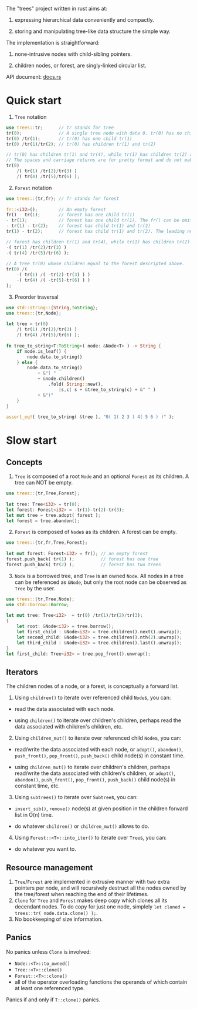 The "trees" project written in rust aims at:

1. expressing hierarchical data conveniently and compactly.

2. storing and manipulating tree-like data structure the simple way.

The implementation is straightforward:

1. none-intrusive nodes with child-sibling pointers.

2. children nodes, or forest, are singly-linked circular list.

API document: [docs.rs]( https://docs.rs/trees/ )

# Quick start
                                                                                                                                                                                                                                            
1. `Tree` notation
                                                                                                                                                                                                                                            
```rust
use trees::tr;      // tr stands for tree
tr(0);              // A single tree node with data 0. tr(0) has no children
tr(0) /tr(1);       // tr(0) has one child tr(1)
tr(0) /tr(1)/tr(2); // tr(0) has children tr(1) and tr(2)

// tr(0) has children tr(1) and tr(4), while tr(1) has children tr(2) and tr(3), and tr(4) has children tr(5) and tr(6).
// The spaces and carriage returns are for pretty format and do not make sense.
tr(0)
    /( tr(1) /tr(2)/tr(3) )
    /( tr(4) /tr(5)/tr(6) );
```
                                                                                                                                                                                                                                            
2. `Forest` notation
                                                                                                                                                                                                                                            
```rust
use trees::{tr,fr}; // fr stands for forest
                                                                                                                                                                                                                                            
fr::<i32>();        // An empty forest
fr() - tr(1);       // forest has one child tr(1)
- tr(1);            // forest has one child tr(1). The fr() can be omitted. The Neg operator for Tree converts the tree to a forest.
- tr(1) - tr(2);    // forest has child tr(1) and tr(2)
tr(1) - tr(2);      // forest has child tr(1) and tr(2). The leading neg can be omitted.

// forest has children tr(1) and tr(4), while tr(1) has children tr(2) and tr(3), and tr(4) has children tr(5) and tr(6).
-( tr(1) /tr(2)/tr(3) )
-( tr(4) /tr(5)/tr(6) );
                                                                                                                                                                                                                                            
// A tree tr(0) whose children equal to the forest descripted above.
tr(0) /(
    -( tr(1) /( -tr(2)-tr(3) ) )
    -( tr(4) /( -tr(5)-tr(6) ) )
);
```
                                                                                                                                                                                                                                            
3. Preorder traversal
                                                                                                                                                                                                                                            
```rust
use std::string::{String,ToString};
use trees::{tr,Node};
                                                                                                                                                                                                                                            
let tree = tr(0)
    /( tr(1) /tr(2)/tr(3) )
    /( tr(4) /tr(5)/tr(6) );
                                                                                                                                                                                                                                            
fn tree_to_string<T:ToString>( node: &Node<T> ) -> String {
    if node.is_leaf() {
        node.data.to_string()
    } else {
        node.data.to_string()
            + &"( "
            + &node.children()
                .fold( String::new(),
                    |s,c| s + &tree_to_string(c) + &" " )
            + &")"
    }
}
                                                                                                                                                                                                                                            
assert_eq!( tree_to_string( &tree ), "0( 1( 2 3 ) 4( 5 6 ) )" );
```
                                                                                                                                                                                                                                            
# Slow start
                                                                                                                                                                                                                                            
## Concepts
                                                                                                                                                                                                                                            
1. `Tree` is composed of a root `Node` and an optional `Forest` as its children. A tree can NOT be empty.
```rust
use trees::{tr,Tree,Forest};
                                                                                                                                                                                                                                            
let tree: Tree<i32> = tr(0);
let forest: Forest<i32> = -tr(1)-tr(2)-tr(3);
let mut tree = tree.adopt( forest );
let forest = tree.abandon();
```
2. `Forest` is composed of `Node`s as its children. A forest can be empty.
```rust
use trees::{tr,fr,Tree,Forest};
                                                                                                                                                                                                                                            
let mut forest: Forest<i32> = fr(); // an empty forest
forest.push_back( tr(1) );          // forest has one tree
forest.push_back( tr(2) );          // forest has two trees
```
3. `Node` is a borrowed tree, and `Tree` is an owned `Node`. All nodes in a tree can be referenced as `&Node`, but only the root node can be observed as `Tree` by the user.
```rust
use trees::{tr,Tree,Node};
use std::borrow::Borrow;
                                                                                                                                                                                                                                            
let mut tree: Tree<i32>  = tr(0) /tr(1)/tr(2)/tr(3);
{
    let root: &Node<i32> = tree.borrow();
    let first_child : &Node<i32> = tree.children().next().unwrap();
    let second_child: &Node<i32> = tree.children().nth(2).unwrap();
    let third_child : &Node<i32> = tree.children().last().unwrap();
}
let first_child: Tree<i32> = tree.pop_front().unwrap();
```
## Iterators
                                                                                                                                                                                                                                            
The children nodes of a node, or a forest, is conceptually a forward list.

1. Using `children()` to iterate over referenced child `Node`s, you can:

* read the data associated with each node.

* using `children()` to iterate over children's children, perhaps read the data associated with children's children, etc.

2. Using `children_mut()` to iterate over referenced child `Node`s, you can:

* read/write the data associated with each node, or `adopt()`, `abandon()`, `push_front()`, `pop_front()`, `push_back()` child node(s) in constant time.

* using `children_mut()` to iterate over children's children, perhaps read/write the data associated with children's children, or `adopt()`, `abandon()`, `push_front()`, `pop_front()`, `push_back()` child node(s) in constant time, etc.

3. Using `subtrees()` to iterate over `Subtree`s, you can:

* `insert_sib()`, `remove()` node(s) at given position in the children forward list in O(n) time.

* do whatever `children()` or `children_mut()` allows to do.

4. Using `Forest::<T>::into_iter()` to iterate over `Tree`s, you can:

* do whatever you want to.

## Resource management
                                                                                                                                                                                                                                            
1. `Tree`/`Forest` are implemented in extrusive manner with two extra pointers per node, and will recursively destruct all the nodes owned by the tree/forest when reaching the end of their lifetimes.
2. `Clone` for `Tree` and `Forest` makes deep copy which clones all its decendant nodes. To do copy for just one node, simplely `let cloned = trees::tr( node.data.clone() );`.
3. No bookkeeping of size information. 
                                                                                                                                                                                                                                            
## Panics
                                                                                                                                                                                                                                            
No panics unless `Clone` is involved:
* `Node::<T>::to_owned()`
* `Tree::<T>::clone()`
*  `Forest::<T>::clone()`
*  all of the operator overloading functions the operands of which contain at least one referenced type.
                                                                                                                                                                                                                                            
Panics if and only if `T::clone()` panics.
